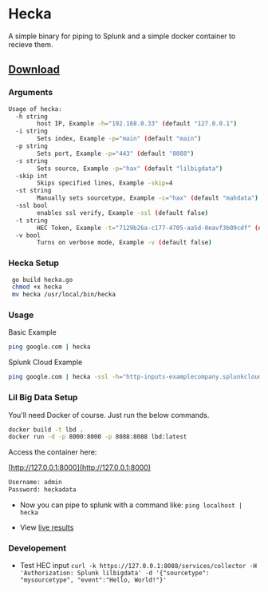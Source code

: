 # Hecka

A simple binary for piping to Splunk and a simple docker container to recieve them.

## [Download](https://github.com/shaunhouseman/hecka/releases)

### Arguments

```bash
Usage of hecka:
  -h string
        host IP, Example -h="192.168.0.33" (default "127.0.0.1")
  -i string
        Sets index, Example -p="main" (default "main")
  -p string
        Sets port, Example -p="443" (default "8088")
  -s string
        Sets source, Example -p="hax" (default "lilbigdata")
  -skip int
        Skips specified lines, Example -skip=4
  -st string
        Manually sets sourcetype, Example -c="hax" (default "mahdata")
  -ssl bool
        enables ssl verify, Example -ssl (default false)
  -t string
        HEC Token, Example -t="7129b26a-c177-4705-aa5d-0eavf3b09cdf" (default "lilbigdata")
  -v bool
        Turns on verbose mode, Example -v (default false)
```

### Hecka Setup

```bash
 go build hecka.go
 chmod +x hecka
 mv hecka /usr/local/bin/hecka
 ```

### Usage

Basic Example

```bash
ping google.com | hecka
```

Splunk Cloud Example
```bash
ping google.com | hecka -ssl -h="http-inputs-examplecompany.splunkcloud.com" -p="443" -s="ping" -skip=1 -t="7129b26a-c177-4705-aa5d-0eavf3b09cdf"
```

### Lil Big Data Setup

You'll need Docker of course. Just run the below commands.

```bash
docker build -t lbd .
docker run -d -p 8000:8000 -p 8088:8088 lbd:latest
```

Access the container here:

[http://127.0.0.1:8000](http://127.0.0.1:8000)

```bash 
Username: admin
Password: heckadata
```

* Now you can pipe to splunk with a command like: ```ping localhost | hecka```

* View [live results](http://127.0.0.1:8000/en-US/app/search/search?q=search%20index%3Dmain&display.page.search.mode=smart&dispatch.sample_ratio=1&workload_pool=&earliest=rt-5m&latest=rt)

### Developement

* Test HEC input
```curl -k https://127.0.0.1:8088/services/collector -H 'Authorization: Splunk lilbigdata' -d '{"sourcetype": "mysourcetype", "event":"Hello, World!"}'```
